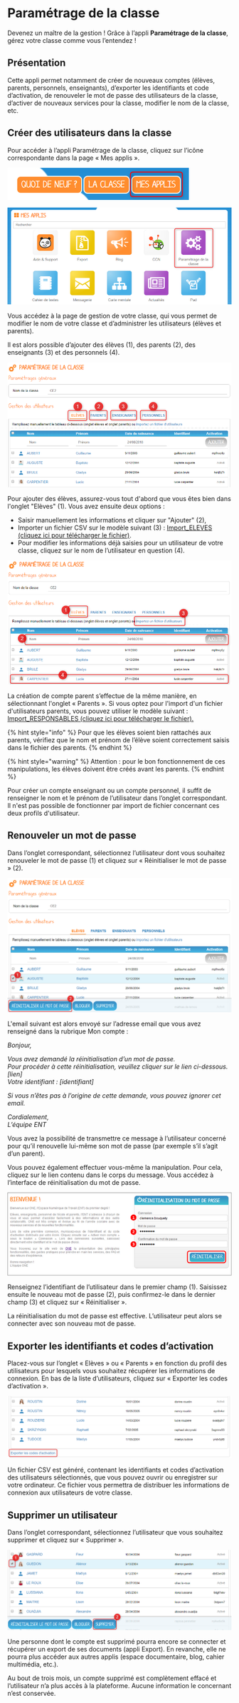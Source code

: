 # Paramétrage de la classe

Devenez un maître de la gestion ! Grâce à l’appli **Paramétrage de la classe**, gérez votre classe comme vous l’entendez !

## Présentation

Cette appli permet notamment de créer de nouveaux comptes \(élèves, parents, personnels, enseignants\), d’exporter les identifiants et code d’activation, de renouveler le mot de passe des utilisateurs de la classe, d’activer de nouveaux services pour la classe, modifier le nom de la classe, etc.

## Créer des utilisateurs dans la classe

Pour accéder à l’appli Paramétrage de la classe, cliquez sur l’icône correspondante dans la page « Mes applis ».

![](.gitbook/assets/2018-08-24_11h44_08.png)

![](.gitbook/assets/2018-08-24_11h45_21.png)

Vous accédez à la page de gestion de votre classe, qui vous permet de modifier le nom de votre classe et d’administrer les utilisateurs \(élèves et parents\).

Il est alors possible d’ajouter des élèves \(1\), des parents \(2\), des enseignants \(3\) et des personnels \(4\).

![](.gitbook/assets/2018-08-24_11h46_40.png)

Pour ajouter des élèves, assurez-vous tout d'abord que vous êtes bien dans l'onglet "Elèves" \(1\). Vous avez ensuite deux options :

* Saisir manuellement les informations et cliquer sur "Ajouter" \(2\),
* Importer un fichier CSV sur le modèle suivant \(3\) : [Import\_ELEVES \(cliquez ici pour télécharger le fichier\)](http://one1d.fr/wp-content/uploads/2014/04/Import_ELEVES.csv).
* Pour modifier les informations déjà saisies pour un utilisateur de votre classe, cliquez sur le nom de l’utilisateur en question \(4\).

![](.gitbook/assets/2018-08-24_11h48_43.png)

La création de compte parent s’effectue de la même manière, en sélectionnant l'onglet « Parents ». Si vous optez pour l'import d'un fichier d'utilisateurs parents, vous pouvez utiliser le modèle suivant : [Import\_RESPONSABLES \(cliquez ici pour télécharger le fichier\).](http://one1d.fr/wp-content/uploads/2014/08/Import_RESPONSABLES_2014.csv)

{% hint style="info" %}
Pour que les élèves soient bien rattachés aux parents, vérifiez que le nom et prénom de l’élève soient correctement saisis dans le fichier des parents.
{% endhint %}

{% hint style="warning" %}
Attention : pour le bon fonctionnement de ces manipulations, les élèves doivent être créés avant les parents.
{% endhint %}

Pour créer un compte enseignant ou un compte personnel, il suffit de renseigner le nom et le prénom de l’utilisateur dans l’onglet correspondant. Il n'est pas possible de fonctionner par import de fichier concernant ces deux profils d'utilisateur.

## Renouveler un mot de passe

Dans l’onglet correspondant, sélectionnez l’utilisateur dont vous souhaitez renouveler le mot de passe \(1\) et cliquez sur « Réinitialiser le mot de passe » \(2\).

![](.gitbook/assets/2018-08-24_11h59_36.png)

L'email suivant est alors envoyé sur l’adresse email que vous avez renseigné dans la rubrique Mon compte :

_Bonjour,_

_Vous avez demandé la réinitialisation d’un mot de passe.  
Pour procéder à cette réinitialisation, veuillez cliquer sur le lien ci-dessous.  
\[lien\]  
Votre identifiant : \[identifiant\]_

_Si vous n’êtes pas à l’origine de cette demande, vous pouvez ignorer cet email._

_Cordialement,  
L’équipe ENT_

  
Vous avez la possibilité de transmettre ce message à l’utilisateur concerné pour qu’il renouvelle lui-même son mot de passe \(par exemple s’il s’agit d’un parent\).

Vous pouvez également effectuer vous-même la manipulation. Pour cela, cliquez sur le lien contenu dans le corps du message. Vous accédez à l’interface de réinitialisation du mot de passe.

![](.gitbook/assets/p8.png)

Renseignez l’identifiant de l’utilisateur dans le premier champ \(1\). Saisissez ensuite le nouveau mot de passe \(2\), puis confirmez-le dans le dernier champ \(3\) et cliquez sur « Réinitialiser ».

La réinitialisation du mot de passe est effective. L’utilisateur peut alors se connecter avec son nouveau mot de passe.

## Exporter les identifiants et codes d’activation

Placez-vous sur l’onglet « Elèves » ou « Parents » en fonction du profil des utilisateurs pour lesquels vous souhaitez récupérer les informations de connexion. En bas de la liste d’utilisateurs, cliquez sur « Exporter les codes d’activation ».

![](.gitbook/assets/2018-08-24_12h03_27.png)

Un fichier CSV est généré, contenant les identifiants et codes d’activation des utilisateurs sélectionnés, que vous pouvez ouvrir ou enregistrer sur votre ordinateur. Ce fichier vous permettra de distribuer les informations de connexion aux utilisateurs de votre classe.

## Supprimer un utilisateur

Dans l’onglet correspondant, sélectionnez l’utilisateur que vous souhaitez supprimer et cliquez sur « Supprimer ».

![](.gitbook/assets/2018-08-24_12h04_21.png)

Une personne dont le compte est supprimé pourra encore se connecter et récupérer un export de ses documents \(appli Export\). En revanche, elle ne pourra plus accéder aux autres applis \(espace documentaire, blog, cahier multimédia, etc.\).

Au bout de trois mois, un compte supprimé est complètement effacé et l’utilisateur n’a plus accès à la plateforme. Aucune information le concernant n’est conservée.

